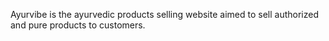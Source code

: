 Ayurvibe is the ayurvedic products selling website aimed to sell authorized and pure products to customers.

